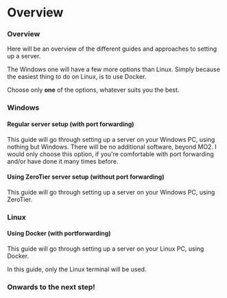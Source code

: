 # Overview

### Overview

Here will be an overview of the different guides and approaches to setting up a server.

The Windows one will have a few more options than Linux. Simply because the easiest thing to do on Linux, is to use Docker.

Choose only **one** of the options, whatever suits you the best.

### Windows

#### **Regular server setup (with port forwarding)**

This guide will go through setting up a server on your Windows PC, using nothing but Windows. There will be no additional software, beyond MO2. I would only choose this option, if you're comfortable with port forwarding and/or have done it many times before.

#### **Using ZeroTier server setup (without port forwarding)**

This guide will go through setting up a server on your Windows PC, using ZeroTier.

### Linux

#### **Using Docker (with portforwarding)**

This guide will go through setting up a server on your Linux PC, using Docker.

In this guide, only the Linux terminal will be used.

### Onwards to the next step!
